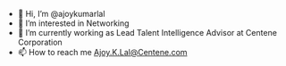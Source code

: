 - 👋 Hi, I’m @ajoykumarlal
- 👀 I’m interested in Networking
- 🌱 I’m currently working as Lead Talent Intelligence Advisor at Centene Corporation
- 📫 How to reach me Ajoy.K.Lal@Centene.com

<!---
ajoykumarlal/ajoykumarlal is a ✨ special ✨ repository because its `README.md` (this file) appears on your GitHub profile.
You can click the Preview link to take a look at your changes.
--->
